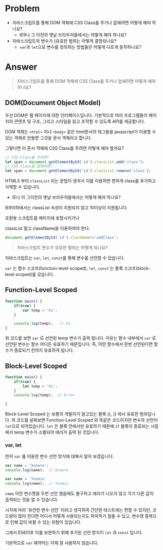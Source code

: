 # Problem

- 자바스크립트를 통해 DOM 객체에 CSS Class를 주거나 없애려면 어떻게 해야 하나요?
  - IE9나 그 이전의 옛날 브라우저들에서는 어떻게 해야 하나요?
- 자바스크립트의 변수가 {유효한 범위는 어떻게 결정되나요?
  - `var`과 `let`으로 변수를 정의하는 방법들은 어떻게 다르게 동작하나요?

# Answer

> 자바스크립트를 통해 DOM 객체에 CSS Class를 주거나 없애려면 어떻게 해야 하나요?

## DOM(Document Object Model)

우선 DOM은 웹 페이지에 대한 인터페이스입니다. 기본적으로 여러 프로그램들이 페이지의 콘텐츠 및 구조, 그리고 스타일을 읽고 조작할 수 있도록 API를 제공합니다.

DOM 객체는 `<html>` 이나 `<body>` 같은 html문서의 태그들을 javascript가 이용할 수 있는 객체로 만들면 그것을 문서 객체라고 합니다.

그렇다면 이 문서 객체에 CSS Class를 주려면 어떻게 해야 할까요?

```jsx
// CSS Class를 주려면?
let span = document.getElementById('id').classList.add('class');
// CSS Class를 없애려면?
let span = document.getElementById('id').classList.remove('class');
```

HTML5 부터 `classList` 라는 문법이 생겨서 이를 이용하면 편하게 class를 추가하고 삭제할 수 있습니다.

- IE나 이 그이전의 옛날 브라우저들에서는 어떻게 해야 하나요?

IE9이하에서는 classList 속성이 지원되지 않고 10이상이 지원됩니다.

호환용 스크립트를 페이지에 포함시키거나

classList 말고 className을 이용하여야 한다.

```jsx
document.getElementById('id').className+='addClass';
```

> 자바스크립트 변수가 유효한 범위는 어떻게 되나요?

자바스크립트는 `var`, `let`, `const`를 통해 변수를 선언할 수 있습니다.

`var` 는 함수 스코프(function-level-scoped), `let`, `const` 는 블록 스코프(block-level scoped)를
갖습니다.

## Function-Level Scoped

```jsx
function main() {
	if(true) {
		var temp = 'hi';
	}

	console.log(temp);   // hi
}
```

위 코드를 보면 `var` 로 선언된 temp 변수가 출력 됩니다. 이유는 함수 내부에서 `var` 로 선언된 변수는 함수 어디든 유효하기 때문입니다. 즉, 어떤 함수에서 한번 선언된다면 함수가 종료되기 전까지 유효하게 됩니다.

## Block-Level Scoped

```jsx
function main() {
	if(true) {
		let temp = 'hi';
	}
	console.log(temp);  // Error

}
```

Block-Level Scoped 는 보통의 개발자가 알고있는 블록 ({, }) 에서 유효한 범위입니다. 위 코드를 살펴보면 Function-Level Scoped 와 똑같은 코드이지만 변수의 선언이 `let`으로 되어있습니다. `let` 은 블록 안에서만 유효하기 때문에 `if` 블록이 종료되는 시점에서 temp 변수가 소멸되어 에러가 출력 된 것입니다.

### var, let

먼저 `var` 를 이용한 변수 선언 방식에 대해서 알아 보겠습니다.

```jsx
var name = 'knowre';
console.log(name);  // knowre

var name = 'Yunmin'
console.log(name);  // Yunmin
```

`name` 이란 변수명을 두번 선언 했음에도 불구하고 에러가 나오지 않고 각기 다른 값이 출력되는 것을 알 수 있습니다.

시각에 따라 '유연한 변수 선언' 이라고 생각하여 간단한 테스트에는 편할 수 있지만, 코드량이 많아 진다면 어디서 어떻게 사용되는지도 파악하기 힘들 수 있고, 변수명 중복으로 인해 값이 바뀔 수 있는 위험이 있습니다.

그래서 ES6이후 이를 보완하기 위해 추가된 선언 방식이 `let` 과 `const` 입니다.

기본적으로 `var` 예약어는 이제 잘 사용하지 않습니다.